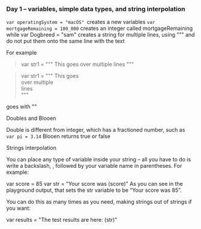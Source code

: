 ### Day 1 – variables, simple data types, and string interpolation 
`var operatingSystem = "macOS" `creates a new variables 
`var mortgageRemaining = 100_000` creates an integer called mortgageRemaining while var Dogbreed = "sam" creates a string
for multiple lines, using """ and do not put them onto the same line with the text

For example
>var str1 = """
>This goes
>over multiple
>lines
>"""

>var str1 = 
>"""
>This goes\
>over multiple\
>lines\
>"""

goes with "\"

Doubles and Blooen 

Double is different from integer, which has a fractioned number, such as ` var pi = 3.14`
Blooen returns true or false

Strings interpolation 

You can place any type of variable inside your string – all you have to do is write a backslash, \, followed by your variable name in parentheses. For example:

var score = 85
var str = "Your score was \(score)"
As you can see in the playground output, that sets the str variable to be “Your score was 85”.

You can do this as many times as you need, making strings out of strings if you want:

var results = "The test results are here: \(str)"
